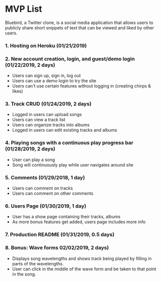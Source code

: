 # MVP List

Bluebird, a Twitter clone, is a social media application that allows users to publicly share short snippets of text that can be viewed and liked by other users.

### 1. Hosting on Heroku (01/21/2019)

### 2. New account creation, login, and guest/demo login (01/22/2019, 2 days)
  + Users can sign up, sign in, log out
  + Users can use a demo login to try the site
  + Users can't use certain features without logging in (creating chirps & likes)

### 3. Track CRUD (01/24/2019, 2 days)
  + Logged in users can upload songs
  + Users can view a track list
  + Users can organize tracks into albums
  + Logged in users can edit existing tracks and albums

### 4. Playing songs with a continuous play progress bar (01/28/2019, 2 days)
  + User can play a song
  + Song will continuously play while user navigates around site

### 5. Comments (01/29/2018, 1 day)
  + Users can comment on tracks
  + Users can comment on other comments

### 6. Users Page (01/30/2019, 1 day)
  + User has a show page containing their tracks, albums
  + As more bonus features get added, users page includes more info

### 7. Production README (01/31/2019, 0.5 days)

### 8. Bonus: Wave forms 02/02/2019, 2 days)
  + Displays song wavelengths and shows track being played by filling in parts of the wavelengths. 
  + User can click in the middle of the wave form and be taken to that point in the song.